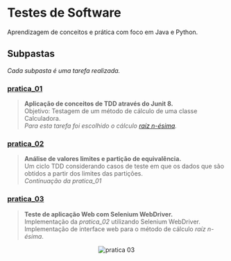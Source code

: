 # Testes de Software
Aprendizagem de conceitos e prática com foco em Java e Python.

## Subpastas
_Cada subpasta é uma tarefa realizada._

### [pratica_01](/pratica_01)

> **Aplicação de conceitos de TDD através do Junit 8.** <br>
> Objetivo: Testagem de um método de cálculo de uma classe Calculadora. <br>
> _Para esta tarefa foi escolhido o cálculo [raíz n-ésima](https://en.wikipedia.org/wiki/Nth_root)._

### [pratica_02](/pratica_02)

> **Análise de valores limites e partição de equivalência.** <br>
> Um ciclo TDD considerando casos de teste em que os dados que são obtidos
> a partir dos limites das partições. <br>
> _Continuação da pratica_01_

### [pratica_03](/pratica_03)

> **Teste de aplicação Web com Selenium WebDriver.** <br>
> Implementação da _pratica_02_ utilizando Selenium WebDriver. <br>
> Implementação de interface web para o método de cálculo _raíz n-ésima_.

<p align="center">
    <img src="https://s6.gifyu.com/images/_pratica_03.gif" alt="pratica 03">
</p>
